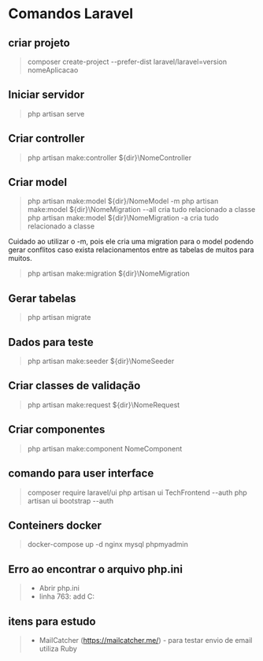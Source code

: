# Comandos Laravel

## criar projeto
> composer create-project --prefer-dist laravel/laravel=version nomeAplicacao

## Iniciar servidor
> php artisan serve

## Criar controller
> php artisan make:controller ${dir}\NomeController

## Criar model
> php artisan make:model ${dir}/NomeModel -m
> php artisan make:model ${dir}\NomeMigration --all cria tudo relacionado a classe
> php artisan make:model ${dir}\NomeMigration -a cria tudo relacionado a classe

Cuidado ao utilizar o -m, pois ele cria uma migration para o model podendo gerar conflitos caso exista relacionamentos entre as tabelas de muitos para muitos.

> php artisan make:migration ${dir}\NomeMigration

## Gerar tabelas
> php artisan migrate 

## Dados para teste
> php artisan make:seeder ${dir}\NomeSeeder

## Criar classes de validação
> php artisan make:request ${dir}\NomeRequest

## Criar componentes
> php artisan make:component NomeComponent

## comando para user interface
> composer require laravel/ui
> php artisan ui TechFrontend --auth
> php artisan ui bootstrap --auth

## Conteiners docker
> docker-compose up -d nginx mysql phpmyadmin

## Erro ao encontrar o arquivo php.ini
>- Abrir php.ini
>- linha 763: add C:


## itens para estudo
>- MailCatcher (https://mailcatcher.me/) - para testar envio de email utiliza Ruby
